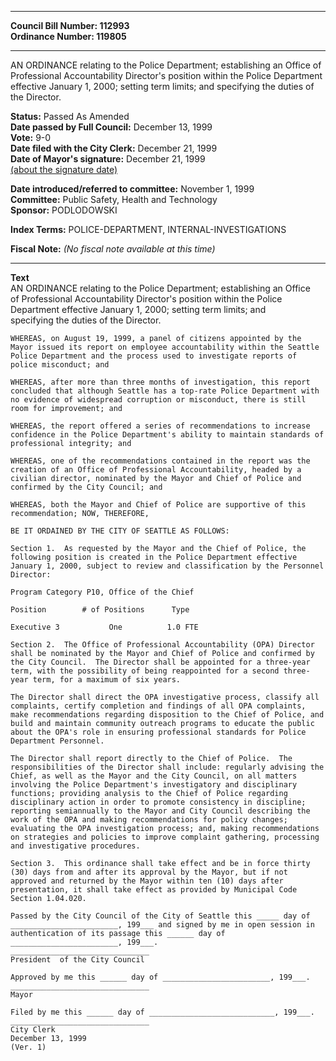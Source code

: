 * * * * *  
  
**Council Bill Number: [](#h0)[](#h2)112993**   
**Ordinance Number: 119805**  
  
* * * * *  
  
AN ORDINANCE relating to the Police Department; establishing an Office of Professional Accountability Director's position within the Police Department effective January 1, 2000; setting term limits; and specifying the duties of the Director.  
  
**Status:** Passed As Amended   
**Date passed by Full Council:** December 13, 1999   
**Vote:** 9-0   
**Date filed with the City Clerk:** December 21, 1999   
**Date of Mayor's signature:** December 21, 1999   
[(about the signature date)](/~public/approvaldate.htm)   
  
  
**Date introduced/referred to committee:** November 1, 1999   
**Committee:** Public Safety, Health and Technology   
**Sponsor:** PODLODOWSKI   
  
**Index Terms:** POLICE-DEPARTMENT, INTERNAL-INVESTIGATIONS  
  
**Fiscal Note:** *(No fiscal note available at this time)*  
  
* * * * *  
  
**Text**  
    AN ORDINANCE relating to the Police Department; establishing an Office  
    of Professional Accountability Director's position within the Police  
    Department effective January 1, 2000; setting term limits; and  
    specifying the duties of the Director.  
  
    WHEREAS, on August 19, 1999, a panel of citizens appointed by the  
    Mayor issued its report on employee accountability within the Seattle  
    Police Department and the process used to investigate reports of  
    police misconduct; and  
  
    WHEREAS, after more than three months of investigation, this report  
    concluded that although Seattle has a top-rate Police Department with  
    no evidence of widespread corruption or misconduct, there is still  
    room for improvement; and  
  
    WHEREAS, the report offered a series of recommendations to increase  
    confidence in the Police Department's ability to maintain standards of  
    professional integrity; and  
  
    WHEREAS, one of the recommendations contained in the report was the  
    creation of an Office of Professional Accountability, headed by a  
    civilian director, nominated by the Mayor and Chief of Police and  
    confirmed by the City Council; and  
  
    WHEREAS, both the Mayor and Chief of Police are supportive of this  
    recommendation; NOW, THEREFORE,  
  
    BE IT ORDAINED BY THE CITY OF SEATTLE AS FOLLOWS:  
  
    Section 1.  As requested by the Mayor and the Chief of Police, the  
    following position is created in the Police Department effective  
    January 1, 2000, subject to review and classification by the Personnel  
    Director:  
  
    Program Category P10, Office of the Chief  
  
    Position        # of Positions      Type  
  
    Executive 3           One          1.0 FTE  
  
    Section 2.  The Office of Professional Accountability (OPA) Director  
    shall be nominated by the Mayor and Chief of Police and confirmed by  
    the City Council.  The Director shall be appointed for a three-year  
    term, with the possibility of being reappointed for a second three-  
    year term, for a maximum of six years.  
  
    The Director shall direct the OPA investigative process, classify all  
    complaints, certify completion and findings of all OPA complaints,  
    make recommendations regarding disposition to the Chief of Police, and  
    build and maintain community outreach programs to educate the public  
    about the OPA's role in ensuring professional standards for Police  
    Department Personnel.  
  
    The Director shall report directly to the Chief of Police.  The  
    responsibilities of the Director shall include: regularly advising the  
    Chief, as well as the Mayor and the City Council, on all matters  
    involving the Police Department's investigatory and disciplinary  
    functions; providing analysis to the Chief of Police regarding  
    disciplinary action in order to promote consistency in discipline;  
    reporting semiannually to the Mayor and City Council describing the  
    work of the OPA and making recommendations for policy changes;  
    evaluating the OPA investigation process; and, making recommendations  
    on strategies and policies to improve complaint gathering, processing  
    and investigative procedures.  
  
    Section 3.  This ordinance shall take effect and be in force thirty  
    (30) days from and after its approval by the Mayor, but if not  
    approved and returned by the Mayor within ten (10) days after  
    presentation, it shall take effect as provided by Municipal Code  
    Section 1.04.020.  
  
    Passed by the City Council of the City of Seattle this _____ day of  
    ________________________, 199___ and signed by me in open session in  
    authentication of its passage this ______ day of  
    ________________________, 199___.  
    _______________________________  
    President  of the City Council  
  
    Approved by me this ______ day of ________________________, 199___.  
    _______________________________  
    Mayor  
  
    Filed by me this ______ day of ____________________________, 199___.  
    _______________________________  
    City Clerk  
    December 13, 1999  
    (Ver. 1)  
